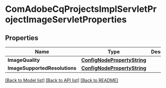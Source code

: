 # ComAdobeCqProjectsImplServletProjectImageServletProperties

## Properties
Name | Type | Description | Notes
------------ | ------------- | ------------- | -------------
**ImageQuality** | [**ConfigNodePropertyString**](configNodePropertyString.md) |  | [optional] 
**ImageSupportedResolutions** | [**ConfigNodePropertyString**](configNodePropertyString.md) |  | [optional] 

[[Back to Model list]](../README.md#documentation-for-models) [[Back to API list]](../README.md#documentation-for-api-endpoints) [[Back to README]](../README.md)



